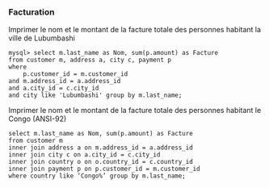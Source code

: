 
### Facturation

Imprimer le nom et le montant de la facture totale des personnes habitant la ville de Lubumbashi

```
mysql> select m.last_name as Nom, sum(p.amount) as Facture 
from customer m, address a, city c, payment p 
where 
    p.customer_id = m.customer_id 
and m.address_id = a.address_id 
and a.city_id = c.city_id 
and city like 'Lubumbashi' group by m.last_name;
```


Imprimer le nom et le montant de la facture totale des personnes habitant le Congo (ANSI-92)

```
select m.last_name as Nom, sum(p.amount) as Facture 
from customer m
inner join address a on m.address_id = a.address_id
inner join city c on a.city_id = c.city_id 
inner join country o on o.country_id = c.country_id 
inner join payment p on p.customer_id = m.customer_id 
where country like ‘Congo%’ group by m.last_name;
```
